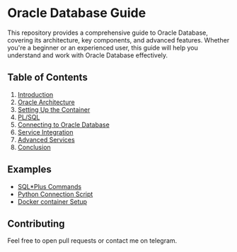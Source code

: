 # Oracle Database Guide

This repository provides a comprehensive guide to Oracle Database, covering its architecture, key components, and advanced features. Whether you're a beginner or an experienced user, this guide will help you understand and work with Oracle Database effectively.

## Table of Contents

1. [Introduction](docs/01-introduction.md)
2. [Oracle Architecture](docs/02-architecture.md)
3. [Setting Up the Container](docs/03-container-setup.md)
4. [PL/SQL](docs/04-plsql.md)
5. [Connecting to Oracle Database](docs/05-connecting-to-oracle.md)
6. [Service Integration](docs/06-service-integration.md)
7. [Advanced Services](docs/07-advanced-services.md)
8. [Conclusion](docs/08-conclusion.md)

## Examples

- [SQL\*Plus Commands](examples/shell/README.md)
- [Python Connection Script](examples/python/README.md)
- [Docker container Setup](examples/oracle/README.md)

## Contributing
Feel free to open pull requests or contact me on telegram.
